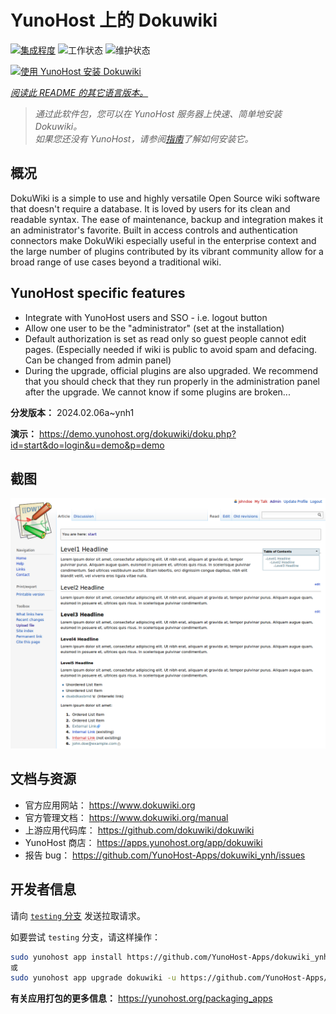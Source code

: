 <!--
注意：此 README 由 <https://github.com/YunoHost/apps/tree/master/tools/readme_generator> 自动生成
请勿手动编辑。
-->

# YunoHost 上的 Dokuwiki

[![集成程度](https://apps.yunohost.org/badge/integration/dokuwiki)](https://ci-apps.yunohost.org/ci/apps/dokuwiki/)
![工作状态](https://apps.yunohost.org/badge/state/dokuwiki)
![维护状态](https://apps.yunohost.org/badge/maintained/dokuwiki)

[![使用 YunoHost 安装 Dokuwiki](https://install-app.yunohost.org/install-with-yunohost.svg)](https://install-app.yunohost.org/?app=dokuwiki)

*[阅读此 README 的其它语言版本。](./ALL_README.md)*

> *通过此软件包，您可以在 YunoHost 服务器上快速、简单地安装 Dokuwiki。*  
> *如果您还没有 YunoHost，请参阅[指南](https://yunohost.org/install)了解如何安装它。*

## 概况

DokuWiki is a simple to use and highly versatile Open Source wiki software that doesn't require a database. It is loved by users for its clean and readable syntax. The ease of maintenance, backup and integration makes it an administrator's favorite. Built in access controls and authentication connectors make DokuWiki especially useful in the enterprise context and the large number of plugins contributed by its vibrant community allow for a broad range of use cases beyond a traditional wiki.

## YunoHost specific features

* Integrate with YunoHost users and SSO - i.e. logout button
* Allow one user to be the "administrator" (set at the installation)
* Default authorization is set as read only so guest people cannot edit pages. (Especially needed if wiki is public to avoid spam and defacing. Can be changed from admin panel)
* During the upgrade, official plugins are also upgraded. We recommend that you should check that they run properly in the administration panel after the upgrade. We cannot know if some plugins are broken...


**分发版本：** 2024.02.06a~ynh1

**演示：** <https://demo.yunohost.org/dokuwiki/doku.php?id=start&do=login&u=demo&p=demo>

## 截图

![Dokuwiki 的截图](./doc/screenshots/DokuWiki_Screenshot.png)

## 文档与资源

- 官方应用网站： <https://www.dokuwiki.org>
- 官方管理文档： <https://www.dokuwiki.org/manual>
- 上游应用代码库： <https://github.com/dokuwiki/dokuwiki>
- YunoHost 商店： <https://apps.yunohost.org/app/dokuwiki>
- 报告 bug： <https://github.com/YunoHost-Apps/dokuwiki_ynh/issues>

## 开发者信息

请向 [`testing` 分支](https://github.com/YunoHost-Apps/dokuwiki_ynh/tree/testing) 发送拉取请求。

如要尝试 `testing` 分支，请这样操作：

```bash
sudo yunohost app install https://github.com/YunoHost-Apps/dokuwiki_ynh/tree/testing --debug
或
sudo yunohost app upgrade dokuwiki -u https://github.com/YunoHost-Apps/dokuwiki_ynh/tree/testing --debug
```

**有关应用打包的更多信息：** <https://yunohost.org/packaging_apps>
